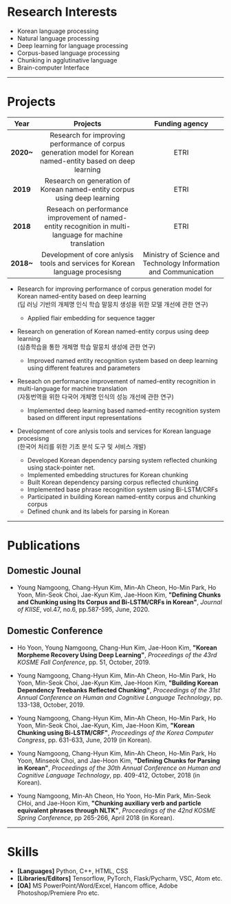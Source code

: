 # Research Interests
* Korean language processing
* Natural language processing
* Deep learning for language processing
* Corpus-based language processing
* Chunking in agglutinative language
* Brain-computer Interface

***
# Projects

|  <center>Year</center> |  <center>Projects</center> |  <center>Funding agency</center> |
|:--------:|:--------:|:--------:|
|**2020~**| <center>Research for improving performance of corpus generation model for Korean named-entity based on deep learning</center> | <center>ETRI</center>|
|**2019** | <center>Research on generation of Korean named-entity corpus using deep learning</center> |<center>ETRI</center>|
|**2018** | <center>Reseach on performance improvement of named-entity recognition in multi-language for machine translation</center> |<center>ETRI</center>|
|**2018~** | <center>Development of core anlysis tools and services for Korean language procesisng</center> |<center>Ministry of Science and Technology Information and Communication</center>|



* Research for improving performance of corpus generation model for Korean named-entity based on deep learning  
  (딥 러닝 기반의 개체명 인식 학습 말뭉치 생성을 위한 모델 개선에 관한 연구)
  -	Applied flair embedding for sequence tagger
  
* Research on generation of Korean named-entity corpus using deep learning  
  (심층학습을 통한 개체명 학습 말뭉치 생성에 관한 연구)
  -	Improved named entity recognition system based on deep learning using different features and parameters

* Reseach on performance improvement of named-entity recognition in multi-language for machine translation  
  (자동번역을 위한 다국어 개체명 인식의 성능 개선에 관한 연구)
  -	Implemented deep learning based named-entity recognition system based on different input representations

* Development of core anlysis tools and services for Korean language procesisng  
  (한국어 처리를 위한 기초 분석 도구 및 서비스 개발)
  -	Developed Korean dependency parsing system reflected chunking using stack-pointer net.
  -	Implemented embedding structures for Korean chunking
  -	Built Korean dependency parsing corpus reflected chunking
  -	Implemented base phrase recognition system using Bi-LSTM/CRFs
  -	Participated in building Korean named-entity corpus and chunking corpus
  -	Defined chunk and its labels for parsing in Korean



***
# Publications

## Domestic Jounal
* Young Namgoong, Chang-Hyun Kim, Min-Ah Cheon, Ho-Min Park, Ho Yoon, Min-Seok Choi, Jae-Kyun Kim, Jae-Hoon Kim, **"Defining Chunks and Chunking using Its Corpus and Bi-LSTM/CRFs in Korean"**, *Journal of KIISE*, vol.47, no.6, pp.587-595, June, 2020.

## Domestic Conference
* Ho Yoon, Young Namgoong, Chang-Hun Kim, Jae-Hoon Kim, **"Korean Morpheme Recovery Using Deep Learning"**, *Proceedings of the 43rd KOSME Fall Conference*, pp. 51, October, 2019. 

* Young Namgoong, Chang-Hyun Kim, Min-Ah Cheon, Ho-Min Park, Ho Yoon, Min-Seok Choi, Jae-Kyun Kim, Jae-Hoon Kim, **"Building Korean Dependency Treebanks Reflected Chunking"**, *Proceedings of the 31st Annual Conference on Human and Cognitive Language Technology*, pp. 133-138, October, 2019. 

* Young Namgoong, Chang-Hyun Kim, Min-Ah Cheon, Ho-Min Park, Ho Yoon, Min-Seok Choi, Jae-Kyun, Kim, Jae-Hoon Kim, **"Korean Chunking using Bi-LSTM/CRF"**, *Proceedings of the Korea Computer Congress*, pp. 631-633, June, 2019 (in Korean).

* Young Namgoong, Chang-Hyun Kim, Min-Ah Cheon, Ho-Min Park, Ho Yoon, Minseok Choi, and Jae-Hoon Kim, **"Defining Chunks for Parsing in Korean"**, *Proceedings of the 30th Annual Conference on Human and Cognitive Language Technology*, pp. 409-412, October, 2018 (in Korean).

* Young Namgoong, Min-Ah Cheon,  Ho Yoon, Ho-Min Park,  Min-Seok CHoi, and Jae-Hoon Kim, **"Chunking auxiliary verb and particle equivalent phrases through NLTK"**,  *Proceedings of the 42nd KOSME Spring Conference*, pp 265-266, April 2018 (in Korean).



***
# Skills
* **[Languages]** Python, C++, HTML, CSS
* **[Libraries/Editors]** Tensorflow, PyTorch, Flask/Pycharm, VSC, Atom etc.
* **[OA]** MS PowerPoint/Word/Excel, Hancom office, Adobe Photoshop/Premiere Pro etc.

